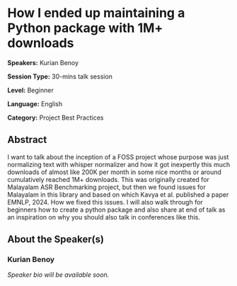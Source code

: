 # How I ended up maintaining a Python package with 1M+ downloads

**Speakers:** Kurian Benoy

**Session Type:** 30-mins talk session

**Level:** Beginner

**Language:** English

**Category:** Project Best Practices

## Abstract

I want to talk about the inception of a FOSS project whose purpose was just normalizing text with whisper normalizer and how it got inexpertly this much downloads of almost like 200K per month in some nice months or around cumulatively reached 1M+ downloads. This was originally created for Malayalam ASR Benchmarking project, but then we found issues for Malayalam in this library and based on which Kavya et al. published a paper EMNLP, 2024. How we fixed this issues. I will also walk through for beginners how to create a python package and also share at end of talk as an inspiration on why you should also talk in conferences like this.


## About the Speaker(s)

### Kurian Benoy

*Speaker bio will be available soon.*

